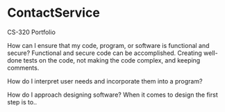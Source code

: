 # ContactService
CS-320 Portfolio

How can I ensure that my code, program, or software is functional and secure?
Functional and secure code can be accomplished. Creating well-done tests on the code,
not making the code complex, and keeping comments.

How do I interpret user needs and incorporate them into a program?


How do I approach designing software?
When it comes to design the first step is to..
